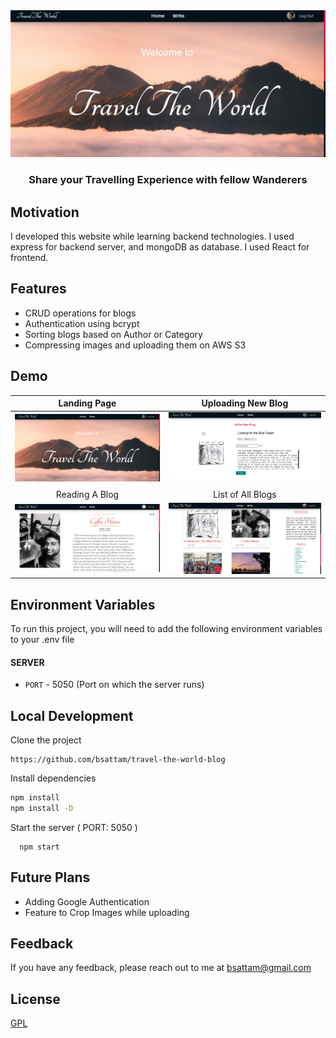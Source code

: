 <img src = "https://github.com/bsattam/travel-the-world-blog/blob/main/Blog%20app%20images/blog-1.png">
<h3 align = "center">Share your Travelling Experience with fellow Wanderers</h3>

## Motivation
I developed this website while learning backend technologies. I used express for backend server, and mongoDB as database. I used React for frontend.

## Features
- CRUD operations for blogs
- Authentication using bcrypt
- Sorting blogs based on Author or Category
- Compressing images and uploading them on AWS S3

## Demo

Landing Page           |  Uploading New Blog
:-------------------------:|:-------------------------:
![](https://github.com/bsattam/travel-the-world-blog/blob/main/Blog%20app%20images/blog-1.png)  |  ![](https://github.com/bsattam/travel-the-world-blog/blob/main/Blog%20app%20images/blog-2.png)
Reading A Blog             |  List of All Blogs
![](https://github.com/bsattam/travel-the-world-blog/blob/main/Blog%20app%20images/blog-3.png)  |  ![](https://github.com/bsattam/travel-the-world-blog/blob/main/Blog%20app%20images/blog-4.png)

## Environment Variables
To run this project, you will need to add the following environment variables to your .env file

#### SERVER
- `PORT` - 5050 (Port on which the server runs)

## Local Development
Clone the project
```
https://github.com/bsattam/travel-the-world-blog
```
Install dependencies
```bash
npm install
npm install -D
```
Start the server ( PORT: 5050 )

```
  npm start
```

## Future Plans
- Adding Google Authentication
- Feature to Crop Images while uploading

## Feedback

If you have any feedback, please reach out to me at bsattam@gmail.com

## License

[GPL](https://choosealicense.com/licenses/gpl-3.0/)
